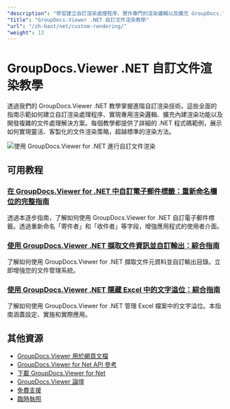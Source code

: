 ```yaml
---
"description": "學習建立自訂渲染處理程序、實作專門的渲染邏輯以及擴充 GroupDocs.Viewer 在 .NET 中的功能。"
"title": "GroupDocs.Viewer .NET 自訂文件渲染教學"
"url": "/zh-hant/net/custom-rendering/"
"weight": 13
---
```


# GroupDocs.Viewer .NET 自訂文件渲染教學

透過我們的 GroupDocs.Viewer .NET 教學掌握進階自訂渲染技術。這些全面的指南示範如何建立自訂渲染處理程序、實現專用渲染邏輯、擴充內建渲染功能以及開發複雜的文件處理解決方案。每個教學都提供了詳細的 .NET 程式碼範例，展示如何實現靈活、客製化的文件渲染策略，超越標準的渲染方法。

![使用 GroupDocs.Viewer for .NET 進行自訂文件渲染](/viewer/custom-rendering/image.png)

## 可用教程

### [在 GroupDocs.Viewer for .NET 中自訂電子郵件標籤：重新命名欄位的完整指南](./customize-email-labels-groupdocs-viewer-dotnet/)
透過本逐步指南，了解如何使用 GroupDocs.Viewer for .NET 自訂電子郵件標籤。透過重新命名「寄件者」和「收件者」等字段，增強應用程式的使用者介面。

### [使用 GroupDocs.Viewer .NET 擷取文件資訊並自訂輸出：綜合指南](./groupdocs-viewer-net-extract-info-customize-output/)
了解如何使用 GroupDocs.Viewer for .NET 擷取文件元資料並自訂輸出目錄。立即增強您的文件管理系統。

### [使用 GroupDocs.Viewer .NET 隱藏 Excel 中的文字溢位：綜合指南](./groupdocs-viewer-dot-net-text-overflow-excel/)
了解如何使用 GroupDocs.Viewer for .NET 管理 Excel 檔案中的文字溢位。本指南涵蓋設定、實施和實際應用。

## 其他資源

- [GroupDocs.Viewer 用於網頁文檔](https://docs.groupdocs.com/viewer/net/)
- [GroupDocs.Viewer for Net API 參考](https://reference.groupdocs.com/viewer/net/)
- [下載 GroupDocs.Viewer for Net](https://releases.groupdocs.com/viewer/net/)
- [GroupDocs.Viewer 論壇](https://forum.groupdocs.com/c/viewer/9)
- [免費支援](https://forum.groupdocs.com/)
- [臨時執照](https://purchase.groupdocs.com/temporary-license/)